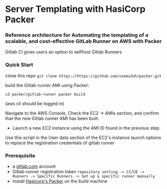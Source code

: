# Server Templating with HasiCorp Packer

### Reference architecture for Automating the templating of a scalable, and cost-effective GitLab Runner on AWS with Packer

Gitlab CI gives users an option to selfhost Gitlab Runners

### Quick Start 
clone this repo
`git clone https://https://github.com/osemiduh/packer.git`

build the Gitlab runner AMI using Packer:

``
cd packer/gitlab-runner
packer build 
``

(aws cli should be logged in) 

Navigate to the AWS Console, Check the EC2 -> AMIs section, and confirm that the new Gitlab runner AMI has been built.
* Launch a new EC2 instance using the AMI ID found in the previous step. 

Use this script in the User data section of the EC2's instance launch options to replace the registration credentials of gitlab runner 

### Prerequisite 
* a [gitlab.com](gitlab.com) account
* Gitlab runner registration token `repository setting -> CI/CD -> Runners -> Specific Runners -> Set up a specific runner manually`
* install [Hasicorp's Packer](https://releases.hashicorp.com/packer/) on the build machine
